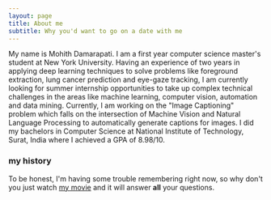 ```yaml
---
layout: page
title: About me
subtitle: Why you'd want to go on a date with me
---
```


My name is Mohith Damarapati. I am a first year computer science master's student at New York University.  Having an experience of two years in applying deep learning techniques to solve problems like foreground extraction, lung cancer prediction and eye-gaze tracking, I am currently looking for summer internship opportunities  to take up complex technical challenges in the areas like machine learning, computer vision, automation and data mining. 
Currently, I am working on the "Image Captioning" problem which falls on the intersection of Machine Vision and Natural Language Processing to automatically generate captions for images.
I did my bachelors in Computer Science at National Institute of Technology, Surat, India where I achieved a GPA of 8.98/10.  



### my history

To be honest, I'm having some trouble remembering right now, so why don't you just watch [my movie](http://en.wikipedia.org/wiki/The_Princess_Bride_%28film%29) and it will answer **all** your questions.
